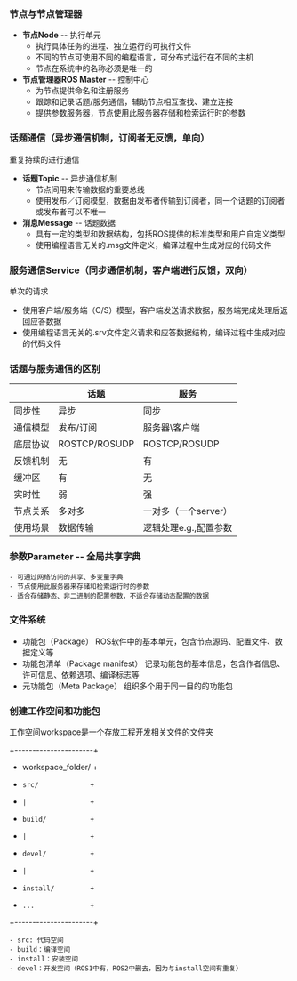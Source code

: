 ### 节点与节点管理器
- **节点Node** -- 执行单元
    - 执行具体任务的进程、独立运行的可执行文件
    - 不同的节点可使用不同的编程语言，可分布式运行在不同的主机
    - 节点在系统中的名称必须是唯一的
- **节点管理器ROS Master** -- 控制中心
    - 为节点提供命名和注册服务
    - 跟踪和记录话题/服务通信，辅助节点相互查找、建立连接
    - 提供参数服务器，节点使用此服务器存储和检索运行时的参数

 ### 话题通信（异步通信机制，订阅者无反馈，单向）
 重复持续的进行通信
 - **话题Topic** -- 异步通信机制
     - 节点间用来传输数据的重要总线
     - 使用发布／订阅模型，数据由发布者传输到订阅者，同一个话题的订阅者或发布者可以不唯一
- **消息Message** -- 话题数据
    - 具有一定的类型和数据结构，包括ROS提供的标准类型和用户自定义类型
    - 使用编程语言无关的.msg文件定义，编译过程中生成对应的代码文件


### 服务通信Service（同步通信机制，客户端进行反馈，双向）
单次的请求
- 使用客户端/服务端（C/S）模型，客户端发送请求数据，服务端完成处理后返回应答数据
- 使用编程语言无关的.srv文件定义请求和应答数据结构，编译过程中生成对应的代码文件

### 话题与服务通信的区别
|  |话题|服务|
|--|--  |-- |
|同步性|异步|同步|
|通信模型|发布/订阅|服务器\客户端|
|底层协议|ROSTCP/ROSUDP|ROSTCP/ROSUDP|
|反馈机制|无|有|
|缓冲区|有|无|
|实时性|弱|强|
|节点关系|多对多|一对多（一个server）|
|使用场景|数据传输|逻辑处理e.g.,配置参数|

### 参数Parameter -- 全局共享字典
    - 可通过网络访问的共享、多变量字典
    - 节点使用此服务器来存储和检索运行时的参数
    - 适合存储静态、非二进制的配置参数，不适合存储动态配置的数据

### 文件系统
- 功能包（Package）
  ROS软件中的基本单元，包含节点源码、配置文件、数据定义等
- 功能包清单（Package manifest）
  记录功能包的基本信息，包含作者信息、许可信息、依赖选项、编译标志等
- 元功能包（Meta Package）
  组织多个用于同一目的的功能包


### 创建工作空间和功能包
工作空间workspace是一个存放工程开发相关文件的文件夹

+----------------------+
+ workspace_folder/    +
+     src/             +
+     |                +
+     build/           +
+     |                +
+     devel/           +
+     |                +
+     install/         +
+     ...              +
+----------------------+

    - src: 代码空间
    - build：编译空间
    - install：安装空间
    - devel：开发空间（ROS1中有，ROS2中删去，因为与install空间有重复）
    
